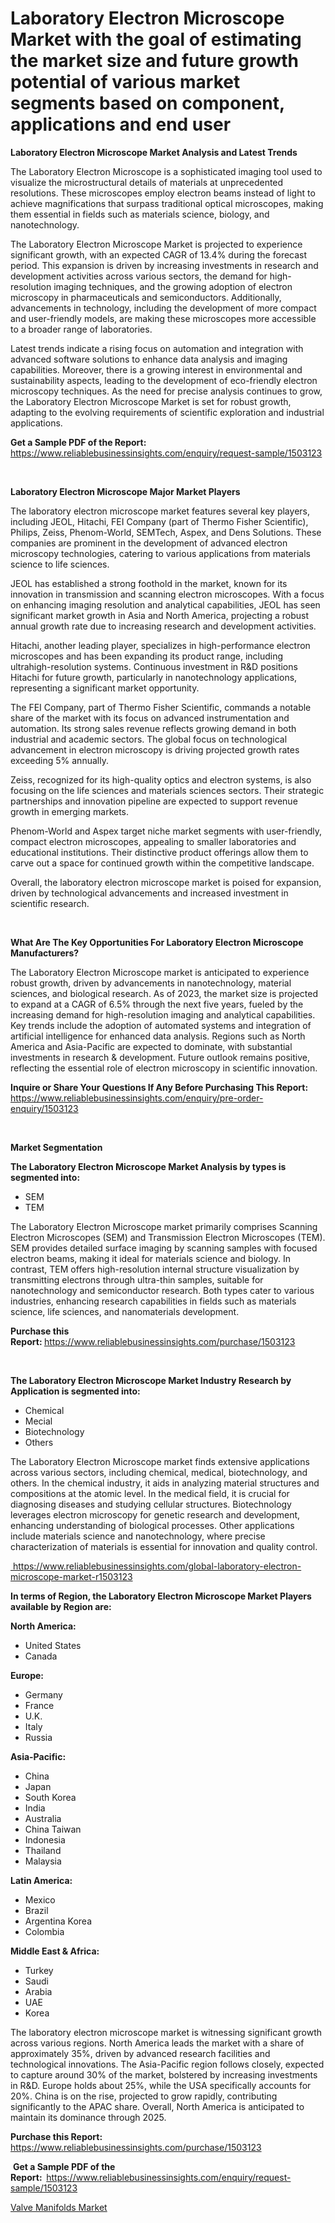 <p><h1>Laboratory Electron Microscope Market with the goal of estimating the market size and future growth potential of various market segments based on component, applications and end user</h1></p><p><strong>Laboratory Electron Microscope Market Analysis and Latest Trends</strong></p>
<p><p>The Laboratory Electron Microscope is a sophisticated imaging tool used to visualize the microstructural details of materials at unprecedented resolutions. These microscopes employ electron beams instead of light to achieve magnifications that surpass traditional optical microscopes, making them essential in fields such as materials science, biology, and nanotechnology.</p><p>The Laboratory Electron Microscope Market is projected to experience significant growth, with an expected CAGR of 13.4% during the forecast period. This expansion is driven by increasing investments in research and development activities across various sectors, the demand for high-resolution imaging techniques, and the growing adoption of electron microscopy in pharmaceuticals and semiconductors. Additionally, advancements in technology, including the development of more compact and user-friendly models, are making these microscopes more accessible to a broader range of laboratories.</p><p>Latest trends indicate a rising focus on automation and integration with advanced software solutions to enhance data analysis and imaging capabilities. Moreover, there is a growing interest in environmental and sustainability aspects, leading to the development of eco-friendly electron microscopy techniques. As the need for precise analysis continues to grow, the Laboratory Electron Microscope Market is set for robust growth, adapting to the evolving requirements of scientific exploration and industrial applications.</p></p>
<p><strong>Get a Sample PDF of the Report:&nbsp;</strong> <a href="https://www.reliablebusinessinsights.com/enquiry/request-sample/1503123?utm_campaign=3025&utm_medium=2&utm_source=Github&utm_content=ia&utm_term=23032025&utm_id=laboratory-electron-microscope">https://www.reliablebusinessinsights.com/enquiry/request-sample/1503123</a></p>
<p>&nbsp;</p>
<p><strong>Laboratory Electron Microscope Major Market Players</strong></p>
<p><p>The laboratory electron microscope market features several key players, including JEOL, Hitachi, FEI Company (part of Thermo Fisher Scientific), Philips, Zeiss, Phenom-World, SEMTech, Aspex, and Dens Solutions. These companies are prominent in the development of advanced electron microscopy technologies, catering to various applications from materials science to life sciences.</p><p>JEOL has established a strong foothold in the market, known for its innovation in transmission and scanning electron microscopes. With a focus on enhancing imaging resolution and analytical capabilities, JEOL has seen significant market growth in Asia and North America, projecting a robust annual growth rate due to increasing research and development activities.</p><p>Hitachi, another leading player, specializes in high-performance electron microscopes and has been expanding its product range, including ultrahigh-resolution systems. Continuous investment in R&D positions Hitachi for future growth, particularly in nanotechnology applications, representing a significant market opportunity.</p><p>The FEI Company, part of Thermo Fisher Scientific, commands a notable share of the market with its focus on advanced instrumentation and automation. Its strong sales revenue reflects growing demand in both industrial and academic sectors. The global focus on technological advancement in electron microscopy is driving projected growth rates exceeding 5% annually.</p><p>Zeiss, recognized for its high-quality optics and electron systems, is also focusing on the life sciences and materials sciences sectors. Their strategic partnerships and innovation pipeline are expected to support revenue growth in emerging markets.</p><p>Phenom-World and Aspex target niche market segments with user-friendly, compact electron microscopes, appealing to smaller laboratories and educational institutions. Their distinctive product offerings allow them to carve out a space for continued growth within the competitive landscape. </p><p>Overall, the laboratory electron microscope market is poised for expansion, driven by technological advancements and increased investment in scientific research.</p></p>
<p>&nbsp;</p>
<p><strong>What Are The Key Opportunities For Laboratory Electron Microscope Manufacturers?</strong></p>
<p><p>The Laboratory Electron Microscope market is anticipated to experience robust growth, driven by advancements in nanotechnology, material sciences, and biological research. As of 2023, the market size is projected to expand at a CAGR of 6.5% through the next five years, fueled by the increasing demand for high-resolution imaging and analytical capabilities. Key trends include the adoption of automated systems and integration of artificial intelligence for enhanced data analysis. Regions such as North America and Asia-Pacific are expected to dominate, with substantial investments in research & development. Future outlook remains positive, reflecting the essential role of electron microscopy in scientific innovation.</p></p>
<p><strong>Inquire or Share Your Questions If Any Before Purchasing This Report:</strong> <a href="https://www.reliablebusinessinsights.com/enquiry/pre-order-enquiry/1503123?utm_campaign=3025&utm_medium=2&utm_source=Github&utm_content=ia&utm_term=23032025&utm_id=laboratory-electron-microscope">https://www.reliablebusinessinsights.com/enquiry/pre-order-enquiry/1503123</a></p>
<p>&nbsp;</p>
<p><strong>Market Segmentation</strong></p>
<p><strong>The Laboratory Electron Microscope Market Analysis by types is segmented into:</strong></p>
<p><ul><li>SEM</li><li>TEM</li></ul></p>
<p><p>The Laboratory Electron Microscope market primarily comprises Scanning Electron Microscopes (SEM) and Transmission Electron Microscopes (TEM). SEM provides detailed surface imaging by scanning samples with focused electron beams, making it ideal for materials science and biology. In contrast, TEM offers high-resolution internal structure visualization by transmitting electrons through ultra-thin samples, suitable for nanotechnology and semiconductor research. Both types cater to various industries, enhancing research capabilities in fields such as materials science, life sciences, and nanomaterials development.</p></p>
<p><strong>Purchase this Report:&nbsp;</strong><a href="https://www.reliablebusinessinsights.com/purchase/1503123?utm_campaign=3025&utm_medium=2&utm_source=Github&utm_content=ia&utm_term=23032025&utm_id=laboratory-electron-microscope">https://www.reliablebusinessinsights.com/purchase/1503123</a></p>
<p>&nbsp;</p>
<p><strong>The Laboratory Electron Microscope Market Industry Research by Application is segmented into:</strong></p>
<p><ul><li>Chemical</li><li>Mecial</li><li>Biotechnology</li><li>Others</li></ul></p>
<p><p>The Laboratory Electron Microscope market finds extensive applications across various sectors, including chemical, medical, biotechnology, and others. In the chemical industry, it aids in analyzing material structures and compositions at the atomic level. In the medical field, it is crucial for diagnosing diseases and studying cellular structures. Biotechnology leverages electron microscopy for genetic research and development, enhancing understanding of biological processes. Other applications include materials science and nanotechnology, where precise characterization of materials is essential for innovation and quality control.</p></p>
<p><a href="https://www.reliablebusinessinsights.com/global-laboratory-electron-microscope-market-r1503123?utm_campaign=3025&utm_medium=2&utm_source=Github&utm_content=ia&utm_term=23032025&utm_id=laboratory-electron-microscope">&nbsp;https://www.reliablebusinessinsights.com/global-laboratory-electron-microscope-market-r1503123</a></p>
<p><strong>In terms of Region, the Laboratory Electron Microscope Market Players available by Region are:</strong></p>
<p>
    <p> <strong> North America: </strong>
        <ul>
            <li>United States</li>
            <li>Canada</li>
        </ul>
        </p> 
    <p> <strong> Europe: </strong>
        <ul>
            <li>Germany</li>
            <li>France</li>
            <li>U.K.</li>
            <li>Italy</li>
            <li>Russia</li>
        </ul>
        </p> 
    <p> <strong> Asia-Pacific: </strong>
        <ul>
            <li>China</li>
            <li>Japan</li>
            <li>South Korea</li>
            <li>India</li>
            <li>Australia</li>
            <li>China Taiwan</li>
            <li>Indonesia</li>
            <li>Thailand</li>
            <li>Malaysia</li>
        </ul>
        </p> 
    <p> <strong> Latin America: </strong>
        <ul>
            <li>Mexico</li>
            <li>Brazil</li>
            <li>Argentina Korea</li>
            <li>Colombia</li>
        </ul>
        </p> 
    <p> <strong> Middle East & Africa: </strong>
        <ul>
            <li>Turkey</li>
            <li>Saudi</li>
            <li>Arabia</li>
            <li>UAE</li>
            <li>Korea</li>
        </ul>
    </p>
    </p>
<p><p>The laboratory electron microscope market is witnessing significant growth across various regions. North America leads the market with a share of approximately 35%, driven by advanced research facilities and technological innovations. The Asia-Pacific region follows closely, expected to capture around 30% of the market, bolstered by increasing investments in R&D. Europe holds about 25%, while the USA specifically accounts for 20%. China is on the rise, projected to grow rapidly, contributing significantly to the APAC share. Overall, North America is anticipated to maintain its dominance through 2025.</p></p>
<p><strong>Purchase this Report: </strong><a href="https://www.reliablebusinessinsights.com/purchase/1503123?utm_campaign=3025&utm_medium=2&utm_source=Github&utm_content=ia&utm_term=23032025&utm_id=laboratory-electron-microscope">https://www.reliablebusinessinsights.com/purchase/1503123</a></p>
<p>&nbsp;<strong>Get a Sample PDF of the Report:&nbsp;&nbsp;</strong><a href="https://www.reliablebusinessinsights.com/enquiry/request-sample/1503123?utm_campaign=3025&utm_medium=2&utm_source=Github&utm_content=ia&utm_term=23032025&utm_id=laboratory-electron-microscope">https://www.reliablebusinessinsights.com/enquiry/request-sample/1503123</a></p>
<p><strong></strong></p>
<p><p><a href="https://github.com/lizonbochil23/Market-Research-Report-List-1/blob/main/valve-manifolds-market.md?utm_campaign=3025&utm_medium=2&utm_source=Github&utm_content=ia&utm_term=23032025&utm_id=laboratory-electron-microscope">Valve Manifolds Market</a></p></p>
